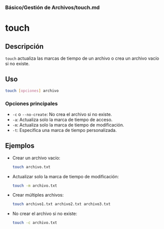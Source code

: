 ### **Básico/Gestión de Archivos/touch.md**


# touch

## Descripción

`touch` actualiza las marcas de tiempo de un archivo o crea un archivo vacío si no existe.

## Uso

```bash
touch [opciones] archivo
```

### Opciones principales

- `-c` o `--no-create`: No crea el archivo si no existe.
- `-a`: Actualiza solo la marca de tiempo de acceso.
- `-m`: Actualiza solo la marca de tiempo de modificación.
- `-t`: Especifica una marca de tiempo personalizada.

## Ejemplos

- Crear un archivo vacío:

  ```bash
  touch archivo.txt
  ```

- Actualizar solo la marca de tiempo de modificación:

  ```bash
  touch -m archivo.txt
  ```

- Crear múltiples archivos:

  ```bash
  touch archivo1.txt archivo2.txt archivo3.txt
  ```

- No crear el archivo si no existe:

  ```bash
  touch -c archivo.txt
  ```
